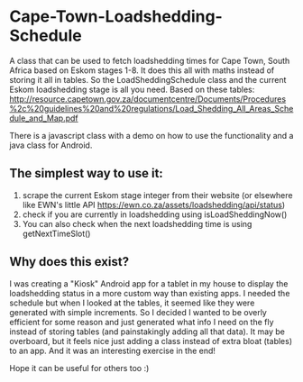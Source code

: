 # Cape-Town-Loadshedding-Schedule
A class that can be used to fetch loadshedding times for Cape Town, South Africa based on Eskom stages 1-8. It does this all with maths instead of storing it all in tables. So the LoadSheddingSchedule class and the current Eskom loadshedding stage is all you need.
Based on these tables: http://resource.capetown.gov.za/documentcentre/Documents/Procedures%2c%20guidelines%20and%20regulations/Load_Shedding_All_Areas_Schedule_and_Map.pdf

There is a javascript class with a demo on how to use the functionality and a java class for Android.

## The simplest way to use it:
1. scrape the current Eskom stage integer from their website (or elsewhere like EWN's little API https://ewn.co.za/assets/loadshedding/api/status)
2. check if you are currently in loadshedding using isLoadSheddingNow()
3. You can also check when the next loadshedding time is using getNextTimeSlot()

## Why does this exist?
I was creating a "Kiosk" Android app for a tablet in my house to display the loadshedding status in a more custom way than existing apps. I needed the schedule but when I looked at the tables, it seemed like they were generated with simple increments. So I decided I wanted to be overly efficient for some reason and just generated what info I need on the fly instead of storing tables (and painstakingly adding all that data). It may be overboard, but it feels nice just adding a class instead of extra bloat (tables) to an app. And it was an interesting exercise in the end!

Hope it can be useful for others too :)